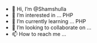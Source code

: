 - 👋 Hi, I’m @Shamshulla
- 👀 I’m interested in ... PHP
- 🌱 I’m currently learning ... PHP
- 💞️ I’m looking to collaborate on ...
- 📫 How to reach me ...

<!---
Shamshulla/Shamshulla is a ✨ special ✨ repository because its `README.md` (this file) appears on your GitHub profile.
You can click the Preview link to take a look at your changes.
--->
